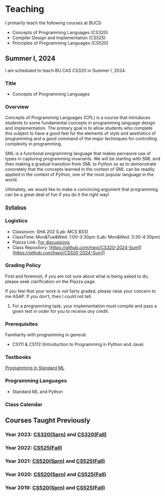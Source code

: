 # Teaching

I primarily teach the following courses at BUCS:

* Concepts of Programming Languages (CS320)
* Compiler Design and Implementation (CS525)
* Principles of Programming Languages (CS520)

## Summer I, 2024

I am scheduled to teach BU CAS CS320 in Summer I, 2024.

### Title

* Concepts of Programming Languages

### Overview

Concepts of Programming Languages (CPL) is a course that introduces
students to some fundamental concepts in programming language design and
implementation. The primary goal is to allow students who complete this
subject to have a good feel for the elements of style and aesthetics of
programming and a good command of the major techniques for controlling
complexity in programming.

SML is a functional programming language that makes pervasive use of
types in capturing programming invariants. We will be starting with
SML and then making a gradual transition from SML to Python so as to
demonstrate concretely that the concepts learned in the context of SML
can be readily applied in the context of Python, one of the most
popular language in the world.

Ultimately, we would like to make a convincing argument that programming
can be a great deal of fun if you do it the right way!

### [Syllabus](./CS320/2024Sum1/admin/syllabus.pdf)

### Logistics

* Classroom: SHA 202 (Lab: MCS B33)
* ClassTime: Mon&Tue&Wed: 1:00-3:30pm (Lab: Mon&Wed: 3:30-4:30pm)
* Piazza Link: [For discussions](https://piazza.com/bu/summer2024/bucascs320)
* Class Repository: [https://github.com/hwxi/CS320-2024-Sum1](https://github.com/hwxi/CS320-2024-Sum1)

### Grading Policy

First and foremost, if you are not sure about what is being asked
to do, please seek clarification on the Piazza page.

If you feel that your work is not fairly graded, please raise your
concern to me ASAP. If you don't, then I could not tell.

1. For a programming task, your implementation must compile and pass a
given test in order for you to receive *any* credit.

### Prerequisites

Familiarity with programming in general:

* CS111 & CS112 (Introduction to Programming in Python and Java)

### Textbooks

[Programming in Standard ML](http://www.cs.cmu.edu/~rwh/isml/book.pdf)

### Programming Languages

* Standard ML and Python

### Class Calendar

## Courses Taught Previously

### Year 2023: [CS320(Sprn)](./CS320/2023Sprn/.) and [CS320(Fall)](./CS320/2023Fall/.)
### Year 2022: [CS525(Fall)](./CS525/2022Fall/.)
### Year 2021: [CS520(Sprn)](./CS520/2021Sprn/.) and [CS525(Fall)](./CS525/2021Fall/.)
### Year 2020: [CS520(Sprn)](./CS520/2020Sprn/.) and [CS525(Fall)](./CS525/2020Fall/.)
### Year 2019: [CS520(Sprn)](./CS520/2019Sprn/.) and [CS525(Fall)](./CS525/2019Fall/.)
